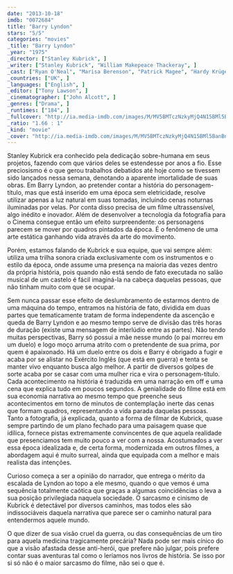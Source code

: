 ```yaml
---
date: "2013-10-18"
imdb: "0072684"
title: "Barry Lyndon"
stars: "5/5"
categories: "movies"
_title: "Barry Lyndon"
_year: "1975"
_director: ["Stanley Kubrick", ]
_writer: ["Stanley Kubrick", "William Makepeace Thackeray", ]
_cast: ["Ryan O'Neal", "Marisa Berenson", "Patrick Magee", "Hardy Krüger", "Steven Berkoff", "Gay Hamilton", "Marie Kean", "Diana Körner", "Murray Melvin", ]
_countries: ["UK", ]
_languages: ["English", ]
_editor: ["Tony Lawson", ]
_cinematographer: ["John Alcott", ]
_genres: ["Drama", ]
_runtimes: ["184", ]
_fullcover: "http://ia.media-imdb.com/images/M/MV5BMTczNzkyMjQ4N15BMl5BanBnXkFtZTcwOTQ2NjU4Mw@@.jpg"
_ratio: "1.66 : 1"
_kind: "movie"
_cover: "http://ia.media-imdb.com/images/M/MV5BMTczNzkyMjQ4N15BMl5BanBnXkFtZTcwOTQ2NjU4Mw@@._V1._SX93_SY140_.jpg"
---
```

Stanley Kubrick era conhecido pela dedicação sobre-humana em seus projetos, fazendo com que vários deles se estendesse por anos a fio. Esse preciosismo é o que gerou trabalhos debatidos até hoje como se tivessem sido lançados nessa semana, denotando a aparente imortalidade de suas obras. Em Barry Lyndon, ao pretender contar a história do personagem-título, mas que está inserido em uma época sem eletricidade, resolve utilizar apenas a luz natural em suas tomadas, incluindo cenas noturnas iluminadas por velas. Por conta disso precisa de um filme ultrassensível, algo inédito e inovador. Além de desenvolver a tecnologia da fotografia para o Cinema consegue então um efeito surpreendente: os personagens parecem se mover por quadros pintados da época. É o fenômeno de uma arte estática ganhando vida através da arte do movimento.

Porém, estamos falando de Kubrick e sua equipe, que vai sempre além: utiliza uma trilha sonora criada exclusivamente com os instrumentos e o estilo da época, onde assume uma presença na maioria das vezes dentro da própria história, pois quando não está sendo de fato executada no salão musical de um castelo é fácil imaginá-la na cabeça daquelas pessoas, que não tinham muito com que se ocupar.

Sem nunca passar esse efeito de deslumbramento de estarmos dentro de uma máquina do tempo, entramos na história de fato, dividida em duas partes que tematicamente tratam de forma independente da ascenção e queda de Barry Lyndon e ao mesmo tempo serve de divisão das três horas de duração (existe uma mensagem de interlúdio entre as partes). Não tendo muitas perspectivas, Barry só possui a mãe nesse mundo (o pai morreu em um duelo) e logo moço arruma atrito com o pretendente de sua prima, por quem é apaixonado. Há um duelo entre os dois e Barry é obrigado a fugir e acaba por se alistar no Exército Inglês (que está em guerra) e tenta se manter vivo enquanto busca algo melhor. A partir de diversos golpes de sorte acaba por se casar com uma mulher rica e vira o personagem-título. Cada acontecimento na história é traduzida em uma narração em off e uma cena que explica tudo em poucos segundos. A genialidade do filme está em sua economia narrativa ao mesmo tempo que preenche seus acontecimentos em torno de minutos de contemplação inerte das cenas que formam quadros, representando a vida parada daquelas pessoas. Tanto a fotografia, já explicada, quanto a forma de filmar de Kubrick, quase sempre partindo de um plano fechado para uma paisagem quase que idílica, fornece pistas extremamente convincentes de que aquela realidade que presenciamos tem muito pouco a ver com a nossa. Acostumados a ver essa época idealizada e, de certa forma, modernizada em outros filmes, a abordagem aqui é muito surreal, ainda que equipada com a melhor e mais realista das intenções.

Curioso começa a ser a opinião do narrador, que entrega o mérito da escalada de Lyndon ao topo a ele mesmo, quando o que vemos é uma sequência totalmente caótica que graças a algumas coincidências o leva a sua posição privilegiada naquela sociedade. O sarcasmo e cinismo de Kubrick é detectável por diversos caminhos, mas todos eles são indissociáveis daquela narrativa que parece ser o caminho natural para entendermos aquele mundo.

O que dizer de sua visão cruel da guerra, ou das consequências de um tiro para aquela medicina tragicamente precária? Nada pode ser mais cínico do que a visão afastada desse anti-herói, que prefere não julgar, pois prefere contar suas aventuras tal como o leríamos nos livros de história. Se isso por si só não é o maior sarcasmo do filme, não sei o que é.


